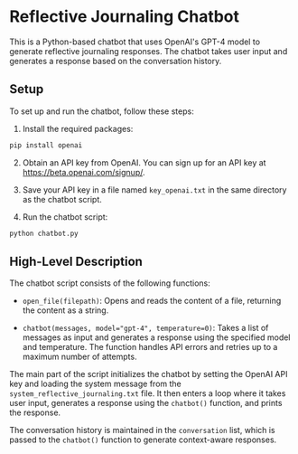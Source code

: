 # Reflective Journaling Chatbot

This is a Python-based chatbot that uses OpenAI's GPT-4 model to generate reflective journaling responses. The chatbot
takes user input and generates a response based on the conversation history.

## Setup

To set up and run the chatbot, follow these steps:

1. Install the required packages:

```bash
pip install openai
```

2. Obtain an API key from OpenAI. You can sign up for an API key at https://beta.openai.com/signup/.

3. Save your API key in a file named `key_openai.txt` in the same directory as the chatbot script.

4. Run the chatbot script:

```bash
python chatbot.py
```

## High-Level Description

The chatbot script consists of the following functions:

- `open_file(filepath)`: Opens and reads the content of a file, returning the content as a string.

- `chatbot(messages, model="gpt-4", temperature=0)`: Takes a list of messages as input and generates a response using
the specified model and temperature. The function handles API errors and retries up to a maximum number of attempts.

The main part of the script initializes the chatbot by setting the OpenAI API key and loading the system message from
the `system_reflective_journaling.txt` file. It then enters a loop where it takes user input, generates a response using
the `chatbot()` function, and prints the response.

The conversation history is maintained in the `conversation` list, which is passed to the `chatbot()` function to
generate context-aware responses.
